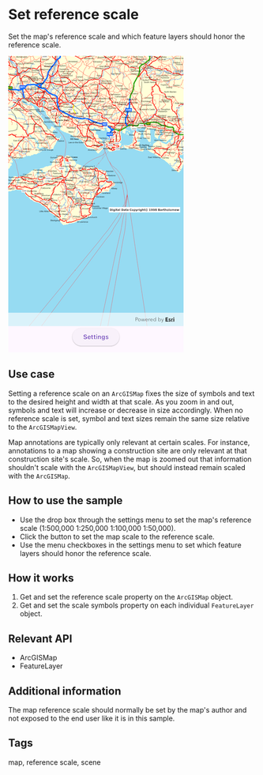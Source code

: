 # Set reference scale

Set the map's reference scale and which feature layers should honor the reference scale.

![Image of set reference scale](set_reference_scale.png)

## Use case

Setting a reference scale on an `ArcGISMap` fixes the size of symbols and text to the desired height and width at that scale. As you zoom in and out, symbols and text will increase or decrease in size accordingly. When no reference scale is set, symbol and text sizes remain the same size relative to the `ArcGISMapView`.

Map annotations are typically only relevant at certain scales. For instance, annotations to a map showing a construction site are only relevant at that construction site's scale. So, when the map is zoomed out that information shouldn't scale with the `ArcGISMapView`, but should instead remain scaled with the `ArcGISMap`.

## How to use the sample

* Use the drop box through the settings menu to set the map's reference scale (1:500,000 1:250,000 1:100,000 1:50,000).
* Click the button to set the map scale to the reference scale.
* Use the menu checkboxes in the settings menu to set which feature layers should honor the reference scale.

## How it works

1. Get and set the reference scale property on the `ArcGISMap` object.
2. Get and set the scale symbols property on each individual `FeatureLayer` object.

## Relevant API

* ArcGISMap
* FeatureLayer

## Additional information

The map reference scale should normally be set by the map's author and not exposed to the end user like it is in this sample.

## Tags

map, reference scale, scene
